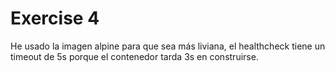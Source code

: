 # Exercise 4

He usado la imagen alpine para que sea más liviana, el healthcheck tiene un timeout de 5s porque el contenedor tarda 3s en construirse.
